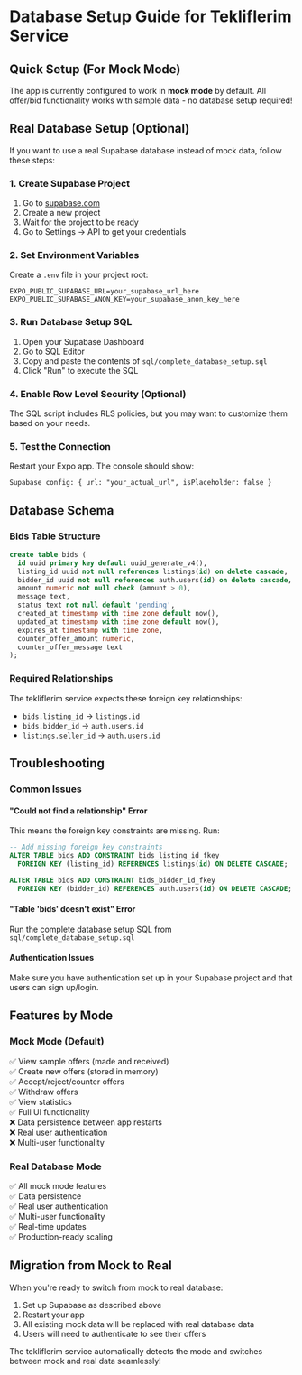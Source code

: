 # Database Setup Guide for Tekliflerim Service

## Quick Setup (For Mock Mode)
The app is currently configured to work in **mock mode** by default. All offer/bid functionality works with sample data - no database setup required!

## Real Database Setup (Optional)

If you want to use a real Supabase database instead of mock data, follow these steps:

### 1. Create Supabase Project
1. Go to [supabase.com](https://supabase.com)
2. Create a new project
3. Wait for the project to be ready
4. Go to Settings → API to get your credentials

### 2. Set Environment Variables
Create a `.env` file in your project root:
```env
EXPO_PUBLIC_SUPABASE_URL=your_supabase_url_here
EXPO_PUBLIC_SUPABASE_ANON_KEY=your_supabase_anon_key_here
```

### 3. Run Database Setup SQL
1. Open your Supabase Dashboard
2. Go to SQL Editor
3. Copy and paste the contents of `sql/complete_database_setup.sql`
4. Click "Run" to execute the SQL

### 4. Enable Row Level Security (Optional)
The SQL script includes RLS policies, but you may want to customize them based on your needs.

### 5. Test the Connection
Restart your Expo app. The console should show:
```
Supabase config: { url: "your_actual_url", isPlaceholder: false }
```

## Database Schema

### Bids Table Structure
```sql
create table bids (
  id uuid primary key default uuid_generate_v4(),
  listing_id uuid not null references listings(id) on delete cascade,
  bidder_id uuid not null references auth.users(id) on delete cascade,
  amount numeric not null check (amount > 0),
  message text,
  status text not null default 'pending',
  created_at timestamp with time zone default now(),
  updated_at timestamp with time zone default now(),
  expires_at timestamp with time zone,
  counter_offer_amount numeric,
  counter_offer_message text
);
```

### Required Relationships
The tekliflerim service expects these foreign key relationships:
- `bids.listing_id` → `listings.id`
- `bids.bidder_id` → `auth.users.id` 
- `listings.seller_id` → `auth.users.id`

## Troubleshooting

### Common Issues

#### "Could not find a relationship" Error
This means the foreign key constraints are missing. Run:
```sql
-- Add missing foreign key constraints
ALTER TABLE bids ADD CONSTRAINT bids_listing_id_fkey 
  FOREIGN KEY (listing_id) REFERENCES listings(id) ON DELETE CASCADE;

ALTER TABLE bids ADD CONSTRAINT bids_bidder_id_fkey 
  FOREIGN KEY (bidder_id) REFERENCES auth.users(id) ON DELETE CASCADE;
```

#### "Table 'bids' doesn't exist" Error
Run the complete database setup SQL from `sql/complete_database_setup.sql`

#### Authentication Issues
Make sure you have authentication set up in your Supabase project and that users can sign up/login.

## Features by Mode

### Mock Mode (Default)
✅ View sample offers (made and received)  
✅ Create new offers (stored in memory)  
✅ Accept/reject/counter offers  
✅ Withdraw offers  
✅ View statistics  
✅ Full UI functionality  
❌ Data persistence between app restarts  
❌ Real user authentication  
❌ Multi-user functionality  

### Real Database Mode
✅ All mock mode features  
✅ Data persistence  
✅ Real user authentication  
✅ Multi-user functionality  
✅ Real-time updates  
✅ Production-ready scaling  

## Migration from Mock to Real

When you're ready to switch from mock to real database:

1. Set up Supabase as described above
2. Restart your app
3. All existing mock data will be replaced with real database data
4. Users will need to authenticate to see their offers

The tekliflerim service automatically detects the mode and switches between mock and real data seamlessly!
